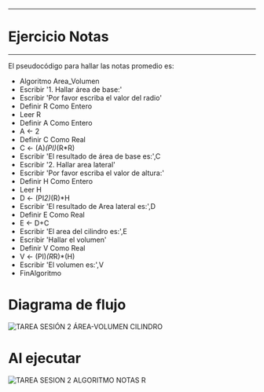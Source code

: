 ______________________________
# Ejercicio Notas
_____________________________

El pseudocódigo para hallar las notas promedio es:

* Algoritmo Area_Volumen
* Escribir '1. Hallar área de base:'
* Escribir 'Por favor escriba el valor del radio'
* Definir R Como Entero
* Leer R
* Definir A Como Entero
* A <- 2
*	Definir C Como Real
*	C <- (A)*(PI)*(R*R)
*	Escribir 'El resultado de área de base es:',C
*	Escribir '2. Hallar area lateral'
*	Escribir 'Por favor escriba el valor de altura:'
*	Definir H Como Entero
*	Leer H
*	D <- (PI*2)*(R)*H
*	Escribir 'El resultado de Area lateral es:',D
*	Definir E Como Real
*	E <- D+C
*	Escribir 'El area del cilindro es:',E
*	Escribir 'Hallar el volumen'
*	Definir V Como Real
*	V <- (PI)*(R*R)*(H)
*	Escribir 'El volumen es:',V
* FinAlgoritmo

# Diagrama de flujo

![TAREA SESIÓN 2 ÁREA-VOLUMEN CILINDRO](https://user-images.githubusercontent.com/69484760/90171325-f1b82000-dd66-11ea-922f-560d7ce7e43f.png)

# Al ejecutar

![TAREA SESION 2 ALGORITMO NOTAS R](https://user-images.githubusercontent.com/69484760/90099600-7de32c80-dd00-11ea-87af-a4b58a24b84b.png)

